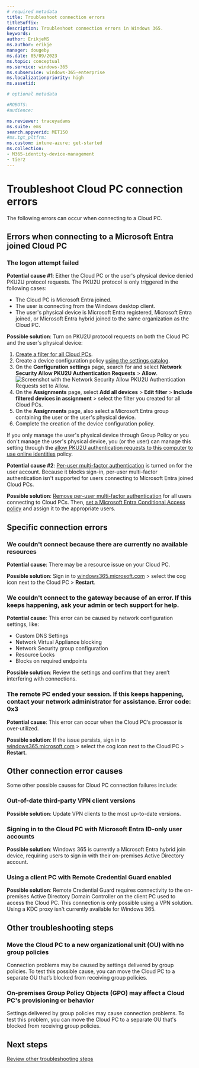 ```yaml
---
# required metadata
title: Troubleshoot connection errors
titleSuffix:
description: Troubleshoot connection errors in Windows 365.
keywords:
author: ErikjeMS  
ms.author: erikje
manager: dougeby
ms.date: 05/09/2023
ms.topic: conceptual
ms.service: windows-365
ms.subservice: windows-365-enterprise
ms.localizationpriority: high
ms.assetid: 

# optional metadata

#ROBOTS:
#audience:

ms.reviewer: traceyadams
ms.suite: ems
search.appverid: MET150
#ms.tgt_pltfrm:
ms.custom: intune-azure; get-started
ms.collection:
- M365-identity-device-management
- tier2
---
```


# Troubleshoot Cloud PC connection errors

The following errors can occur when connecting to a Cloud PC.

<a name='errors-when-connecting-to-an-azure-active-directory-azure-ad-joined-cloud-pc'></a>

## Errors when connecting to a Microsoft Entra joined Cloud PC

### The logon attempt failed
**Potential cause #1**: Either the Cloud PC or the user's physical device denied PKU2U protocol requests. The PKU2U protocol is only triggered in the following cases:

- The Cloud PC is Microsoft Entra joined.
- The user is connecting from the Windows desktop client.
- The user's physical device is Microsoft Entra registered, Microsoft Entra joined, or Microsoft Entra hybrid joined to the same organization as the Cloud PC.

**Possible solution**: Turn on PKU2U protocol requests on both the Cloud PC and the user's physical device:

1. [Create a filter for all Cloud PCs](create-filter.md#create-a-filter-for-all-cloud-pcs).
2. Create a device configuration policy [using the settings catalog](/mem/intune/configuration/settings-catalog).
3. On the **Configuration settings** page, search for and select **Network Security Allow PKU2U Authentication Requests** > **Allow**.
![Screenshot with the **Network Security Allow PKU2U Authentication Requests** set to **Allow**.](./media/connection-errors/allow-pku2u.png)
5. On the **Assignments** page, select **Add all devices** > **Edit filter** > **Include filtered devices in assignment** > select the filter you created for all Cloud PCs.
6. On the **Assignments** page, also select a Microsoft Entra group containing the user or the user's physical device.
7. Complete the creation of the device configuration policy.

If you only manage the user's physical device through Group Policy or you don't manage the user's physical device, you (or the user) can manage this setting through the [allow PKU2U authentication requests to this computer to use online identities](/windows/security/threat-protection/security-policy-settings/network-security-allow-pku2u-authentication-requests-to-this-computer-to-use-online-identities) policy.

**Potential cause #2**: [Per-user multi-factor authentication](/azure/active-directory/authentication/howto-mfa-userstates) is turned on for the user account. Because it blocks sign-in, per-user multi-factor authentication isn't supported for users connecting to Microsoft Entra joined Cloud PCs.

**Possible solution**: [Remove per-user multi-factor authentication](/azure/active-directory/devices/howto-vm-sign-in-azure-ad-windows#mfa-sign-in-method-required) for all users connecting to Cloud PCs. Then, [set a Microsoft Entra Conditional Access policy](set-conditional-access-policies.md) and assign it to the appropriate users.

## Specific connection errors

### We couldn't connect because there are currently no available resources

**Potential cause**: There may be a resource issue on your Cloud PC.

**Possible solution**: Sign in to [windows365.microsoft.com](https://windows365.microsoft.com) > select the cog icon next to the Cloud PC > **Restart**.

### We couldn't connect to the gateway because of an error. If this keeps happening, ask your admin or tech support for help.

**Potential cause**: This error can be caused by network configuration settings, like:

- Custom DNS Settings
- Network Virtual Appliance blocking
- Network Security group configuration
- Resource Locks
- Blocks on required endpoints

**Possible solution**: Review the settings and confirm that they aren’t interfering with connections.

### The remote PC ended your session. If this keeps happening, contact your network administrator for assistance. Error code: 0x3

**Potential cause**: This error can occur when the Cloud PC’s processor is over-utilized.

**Possible solution**: If the issue persists, sign in to [windows365.microsoft.com](https://windows365.microsoft.com) > select the cog icon next to the Cloud PC > **Restart**.

## Other connection error causes

Some other possible causes for Cloud PC connection failures include:

### Out-of-date third-party VPN client versions

**Possible solution**: Update VPN clients to the most up-to-date versions.

<a name='signing-in-to-the-cloud-pc-with-azure-active-directory-only-user-accounts'></a>

### Signing in to the Cloud PC with Microsoft Entra ID-only user accounts

**Possible solution**: Windows 365 is currently a Microsoft Entra hybrid join device, requiring users to sign in with their on-premises Active Directory account.

### Using a client PC with Remote Credential Guard enabled

**Possible solution**: Remote Credential Guard requires connectivity to the on-premises Active Directory Domain Controller on the client PC used to access the Cloud PC. This connection is only possible using a VPN solution. Using a KDC proxy isn't currently available for Windows 365.

## Other troubleshooting steps

### Move the Cloud PC to a new organizational unit (OU) with no group policies

Connection problems may be caused by settings delivered by group policies. To test this possible cause, you can move the Cloud PC to a separate OU that’s blocked from receiving group policies.

### On-premises Group Policy Objects (GPO) may affect a Cloud PC's provisioning or behavior

Settings delivered by group policies may cause connection problems. To test this problem, you can move the Cloud PC to a separate OU that's blocked from receiving group policies.

## Next steps

[Review other troubleshooting steps](troubleshooting.md)

